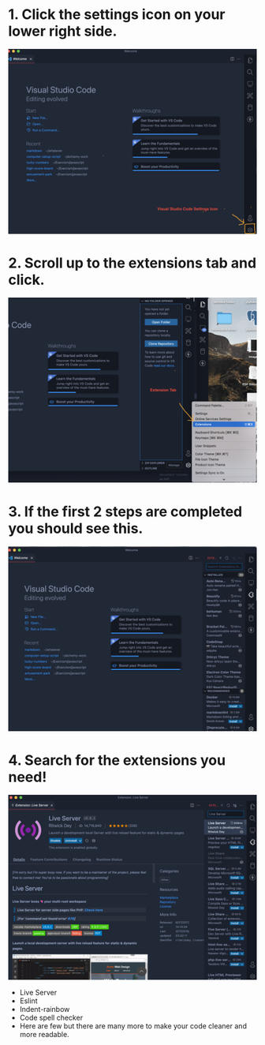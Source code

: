 # 1. Click the settings icon on your lower right side. 
![](assets/vscode-setting.png)
# 2. Scroll up to the extensions tab and click.
![](assets/vscode-ex.png)
# 3. If the first 2 steps are completed you should see this.
![](assets/vscode-search.png)
# 4. Search for the extensions you need! 
![](assets/LiveServer.png)
* Live Server
* Eslint
* Indent-rainbow
* Code spell checker
* Here are few but there are many more to make your code cleaner and more readable.